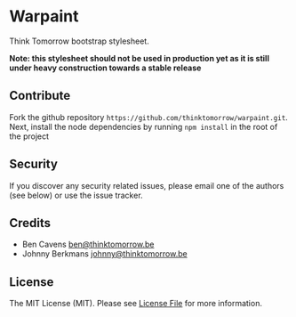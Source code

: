 # Warpaint

Think Tomorrow bootstrap stylesheet. 

**Note: this stylesheet should not be used in production yet as it is still under heavy construction towards a stable release**

## Contribute

Fork the github repository `https://github.com/thinktomorrow/warpaint.git`.
Next, install the node dependencies by running `npm install` in the root of the project

## Security

If you discover any security related issues, please email one of the authors (see below) or use the issue tracker.

## Credits

- Ben Cavens <ben@thinktomorrow.be>
- Johnny Berkmans <johnny@thinktomorrow.be>

## License

The MIT License (MIT). Please see [License File](LICENSE.md) for more information.